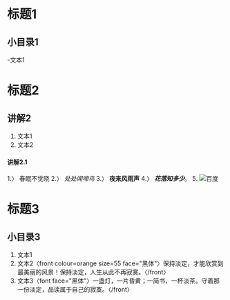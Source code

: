 # 标题1
## 小目录1
-文本1

# 标题2
## 讲解2
1. 文本1
2. 文本2
#### 讲解2.1
1.〉 春眠不觉晓
2.〉 *处处闻啼鸟*
3.〉 **夜来风雨声**
4.〉 ***花落知多少***。
5. ![百度](https://image.baidu.com/search/detail?ct=503316480&z=0&ipn=d&word=%E6%98%A5%E5%A4%A9&step_word=&hs=0&pn=4&spn=0&di=4400&pi=0&rn=1&tn=baiduimagedetail&is=0%2C0&istype=0&ie=utf-8&oe=utf-8&in=&cl=2&lm=-1&st=undefined&cs=3586843725%2C1520817785&os=4196132479%2C1386976162&simid=3469500692%2C589573453&adpicid=0&lpn=0&ln=1959&fr=&fmq=1617777953906_R&fm=&ic=undefined&s=undefined&hd=undefined&latest=undefined&copyright=undefined&se=&sme=&tab=0&width=undefined&height=undefined&face=undefined&ist=&jit=&cg=&bdtype=0&oriquery=&objurl=https%3A%2F%2Fgimg2.baidu.com%2Fimage_search%2Fsrc%3Dhttp%3A%2F%2Fdingyue.ws.126.net%2F9wMjMTZqCT7Fgt25nEdyL2NETw1P%3DfigpnLnolldJBvEH1552102504470.jpg%26refer%3Dhttp%3A%2F%2Fdingyue.ws.126.net%26app%3D2002%26size%3Df9999%2C10000%26q%3Da80%26n%3D0%26g%3D0n%26fmt%3Djpeg%3Fsec%3D1620369965%26t%3D6f8a20393b9b48f94af786646a04b83e&fromurl=ippr_z2C%24qAzdH3FAzdH3F1y_z%26e3B8mn_z%26e3Bv54AzdH3FedAzdH3Fw6ptvsjAzdH3F1jpwtsAzdH3FElQSLVM0acdlWAJD_z%26e3Bip4s&gsm=5&rpstart=0&rpnum=0&islist=&querylist=&force=undefined)

# 标题3
## 小目录3
1. 文本1
2. 文本2〈front colour=orange size=55 face="黑体"〉保持淡定，才能欣赏到最美丽的风景！保持淡定，人生从此不再寂寞。〈/front〉
3. 文本3〈font face="黑体"〉一盏灯，一片昏黄；一简书，一杯淡茶。守着那一份淡定，品读属于自己的寂寞。〈/front〉
